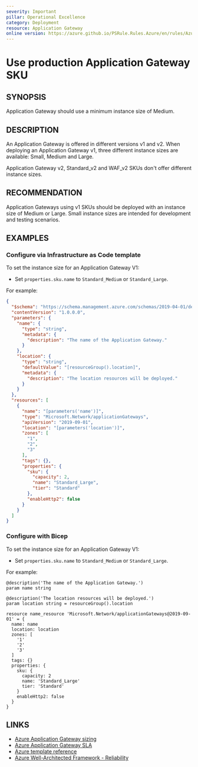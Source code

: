 ```yaml
---
severity: Important
pillar: Operational Excellence
category: Deployment
resource: Application Gateway
online version: https://azure.github.io/PSRule.Rules.Azure/en/rules/Azure.AppGw.MinSku/
---
```


# Use production Application Gateway SKU

## SYNOPSIS

Application Gateway should use a minimum instance size of Medium.

## DESCRIPTION

An Application Gateway is offered in different versions v1 and v2.
When deploying an Application Gateway v1, three different instance sizes are available: Small, Medium and Large.

Application Gateway v2, Standard_v2 and WAF_v2 SKUs don't offer different instance sizes.

## RECOMMENDATION

Application Gateways using v1 SKUs should be deployed with an instance size of Medium or Large.
Small instance sizes are intended for development and testing scenarios.

## EXAMPLES

### Configure via Infrastructure as Code template

To set the instance size for an Application Gateway V1:

- Set `properties.sku.name` to `Standard_Medium` or `Standard_Large`.

For example:

```json
{
  "$schema": "https://schema.management.azure.com/schemas/2019-04-01/deploymentTemplate.json#",
  "contentVersion": "1.0.0.0",
  "parameters": {
    "name": {
      "type": "string",
      "metadata": {
        "description": "The name of the Application Gateway."
      }
    },
    "location": {
      "type": "string",
      "defaultValue": "[resourceGroup().location]",
      "metadata": {
        "description": "The location resources will be deployed."
      }
    }
  },
  "resources": [
    {
      "name": "[parameters('name')]",
      "type": "Microsoft.Network/applicationGateways",
      "apiVersion": "2019-09-01",
      "location": "[parameters('location')]",
      "zones": [
        "1",
        "2",
        "3"
      ],
      "tags": {},
      "properties": {
        "sku": {
          "capacity": 2,
          "name": "Standard_Large",
          "tier": "Standard"
        },
        "enableHttp2": false
      }
    }
  ]
}
```

### Configure with Bicep

To set the instance size for an Application Gateway V1:

- Set `properties.sku.name` to `Standard_Medium` or `Standard_Large`.

For example:

```bicep
@description('The name of the Application Gateway.')
param name string

@description('The location resources will be deployed.')
param location string = resourceGroup().location

resource name_resource 'Microsoft.Network/applicationGateways@2019-09-01' = {
  name: name
  location: location
  zones: [
    '1'
    '2'
    '3'
  ]
  tags: {}
  properties: {
    sku: {
      capacity: 2
      name: 'Standard_Large'
      tier: 'Standard'
    }
    enableHttp2: false
  }
}
```

## LINKS

- [Azure Application Gateway sizing](https://docs.microsoft.com/azure/application-gateway/overview#sizing)
- [Azure Application Gateway SLA](https://azure.microsoft.com/support/legal/sla/application-gateway/)
- [Azure template reference](https://learn.microsoft.com/en-us/azure/templates/microsoft.network/applicationgateways?pivots=deployment-language-bicep#applicationgatewaysku)
- [Azure Well-Architected Framework - Reliability](https://learn.microsoft.com/en-us/azure/architecture/framework/resiliency/)
